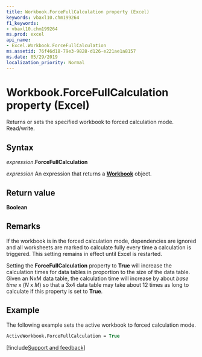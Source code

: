 ```yaml
---
title: Workbook.ForceFullCalculation property (Excel)
keywords: vbaxl10.chm199264
f1_keywords:
- vbaxl10.chm199264
ms.prod: excel
api_name:
- Excel.Workbook.ForceFullCalculation
ms.assetid: 76f46d18-79e3-9828-d126-e221ae1a8157
ms.date: 05/29/2019
localization_priority: Normal
---
```



# Workbook.ForceFullCalculation property (Excel)

Returns or sets the specified workbook to forced calculation mode. Read/write.


## Syntax

_expression_.**ForceFullCalculation**

_expression_ An expression that returns a **[Workbook](Excel.Workbook.md)** object.


## Return value

**Boolean**


## Remarks

If the workbook is in the forced calculation mode, dependencies are ignored and all worksheets are marked to calculate fully every time a calculation is triggered. This setting remains in effect until Excel is restarted.

Setting the **ForceFullCalculation** property to **True** will increase the calculation times for data tables in proportion to the size of the data table. Given an NxM data table, the calculation time will increase by about _base time_ x (_N_ x _M_) so that a 3x4 data table may take about 12 times as long to calculate if this property is set to **True**.


## Example

The following example sets the active workbook to forced calculation mode.

```vb
ActiveWorkbook.ForceFullCalculation = True
```




[!include[Support and feedback](~/includes/feedback-boilerplate.md)]
